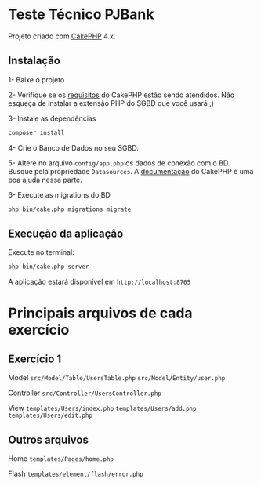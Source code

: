 # Teste Técnico PJBank

Projeto criado com [CakePHP](https://cakephp.org) 4.x.

## Instalação

1- Baixe o projeto

2- Verifique se os [requisitos](https://book.cakephp.org/4/en/installation.html) do CakePHP estão sendo atendidos.  Não esqueça de instalar a extensão PHP do SGBD que você usará ;)

3- Instale as dependências
```bash
composer install
```
4- Crie o Banco de Dados no seu SGBD.

5- Altere no arquivo `config/app.php` os dados de conexão com o BD. Busque pela propriedade `Datasources`.
A [documentação](https://book.cakephp.org/4/en/quickstart.html#database-configuration) do CakePHP é uma boa ajuda nessa parte.

6- Execute as migrations do BD
```bash
php bin/cake.php migrations migrate
```

## Execução da aplicação

Execute no terminal: 
```bash
php bin/cake.php server
```

A aplicação estará disponível em `http://localhost:8765`


# Principais arquivos de cada exercício

## Exercício 1

Model
`src/Model/Table/UsersTable.php`
`src/Model/Entity/user.php`

Controller
`src/Controller/UsersController.php`

View
`templates/Users/index.php`
`templates/Users/add.php`
`templates/Users/edit.php`

## Outros arquivos

Home
`templates/Pages/home.php`

Flash
`templates/element/flash/error.php`